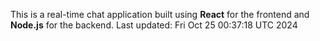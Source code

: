 This is a real-time chat application built using **React** for the frontend and **Node.js** for the backend.
Last updated: Fri Oct 25 00:37:18 UTC 2024

